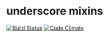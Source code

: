 # underscore mixins

[![Build Status](http://img.shields.io/travis/michsch/underscore.deepExtend/master.svg?style=flat)](https://travis-ci.org/michsch/underscore.deepExtend)
[![Code Climate](http://img.shields.io/codeclimate/github/michsch/underscore.deepExtend.svg?style=flat)](https://codeclimate.com/github/michsch/underscore.deepExtend)

